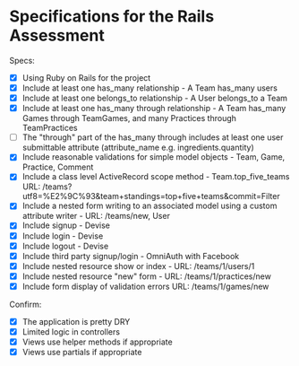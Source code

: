# Specifications for the Rails Assessment

Specs:
- [x] Using Ruby on Rails for the project
- [x] Include at least one has_many relationship - A Team has_many users
- [x] Include at least one belongs_to relationship - A User belongs_to a Team
- [x] Include at least one has_many through relationship - A Team has_many Games through TeamGames, and many Practices through TeamPractices
- [ ] The "through" part of the has_many through includes at least one user submittable attribute (attribute_name e.g. ingredients.quantity)
- [x] Include reasonable validations for simple model objects - Team, Game, Practice, Comment
- [X] Include a class level ActiveRecord scope method - Team.top_five_teams URL: /teams?utf8=%E2%9C%93&team+standings=top+five+teams&commit=Filter
- [x] Include a nested form writing to an associated model using a custom attribute writer - URL: /teams/new, User
- [x] Include signup - Devise
- [x] Include login - Devise
- [x] Include logout - Devise
- [x] Include third party signup/login - OmniAuth with Facebook
- [x] Include nested resource show or index - URL: /teams/1/users/1
- [x] Include nested resource "new" form - URL: /teams/1/practices/new
- [x] Include form display of validation errors URL: /teams/1/games/new

Confirm:
- [x] The application is pretty DRY
- [x] Limited logic in controllers
- [x] Views use helper methods if appropriate
- [x] Views use partials if appropriate
